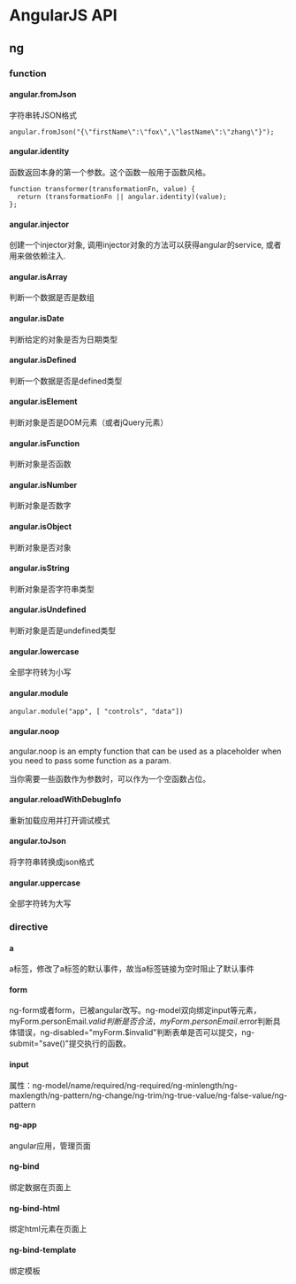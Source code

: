 # AngularJS API

## ng

### function

#### angular.fromJson

字符串转JSON格式

	angular.fromJson("{\"firstName\":\"fox\",\"lastName\":\"zhang\"}");

#### angular.identity

函数返回本身的第一个参数。这个函数一般用于函数风格。

	function transformer(transformationFn, value) {
	  return (transformationFn || angular.identity)(value);
	};

#### angular.injector
	
创建一个injector对象, 调用injector对象的方法可以获得angular的service, 或者用来做依赖注入.

#### angular.isArray

判断一个数据是否是数组

#### angular.isDate

判断给定的对象是否为日期类型

#### angular.isDefined

判断一个数据是否是defined类型

#### angular.isElement

判断对象是否是DOM元素（或者jQuery元素）

#### angular.isFunction

判断对象是否函数

#### angular.isNumber

判断对象是否数字

#### angular.isObject

判断对象是否对象

#### angular.isString

判断对象是否字符串类型

#### angular.isUndefined

判断对象是否是undefined类型

#### angular.lowercase

全部字符转为小写

#### angular.module

	angular.module("app", [ "controls", "data"])

#### angular.noop

angular.noop is an empty function that can be used as a placeholder when you need to pass some function as a param.

当你需要一些函数作为参数时，可以作为一个空函数占位。

#### angular.reloadWithDebugInfo

重新加载应用并打开调试模式

#### angular.toJson

将字符串转换成json格式

#### angular.uppercase

全部字符转为大写

### directive

#### a

a标签，修改了a标签的默认事件，故当a标签链接为空时阻止了默认事件

#### form

ng-form或者form，已被angular改写。ng-model双向绑定input等元素，myForm.personEmail.$valid判断是否合法，myForm.personEmail.$error判断具体错误，ng-disabled="myForm.$invalid"判断表单是否可以提交，ng-submit="save()"提交执行的函数。

#### input

属性：ng-model/name/required/ng-required/ng-minlength/ng-maxlength/ng-pattern/ng-change/ng-trim/ng-true-value/ng-false-value/ng-pattern

#### ng-app

angular应用，管理页面

#### ng-bind

绑定数据在页面上

#### ng-bind-html

绑定html元素在页面上

#### ng-bind-template

绑定模板



























